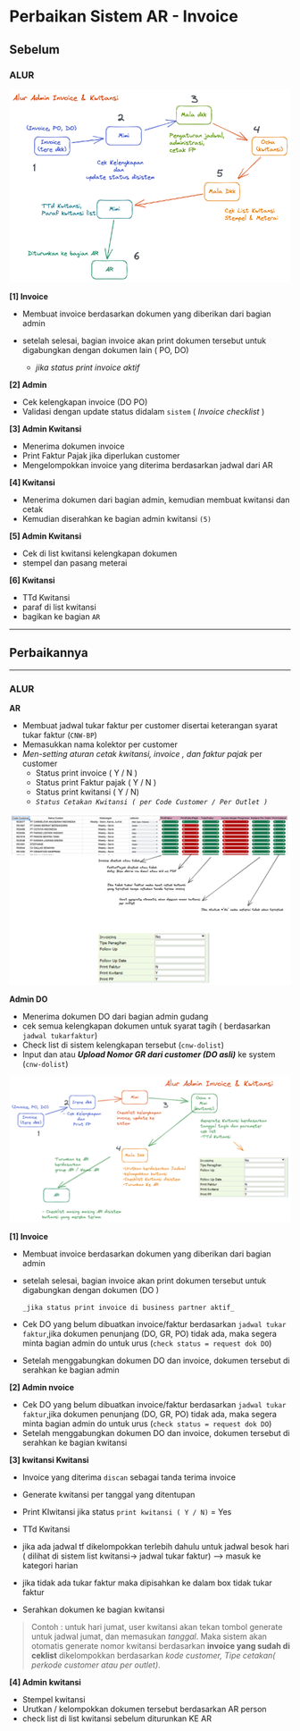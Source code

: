 # Perbaikan Sistem AR - Invoice


## Sebelum


### ALUR 


![skema1](img/arinv001.excalidraw.png)

 

**[1] Invoice**

* Membuat invoice berdasarkan dokumen yang diberikan dari bagian admin
* setelah selesai, bagian invoice akan print dokumen tersebut untuk digabungkan dengan dokumen lain ( PO, DO)
  
    * _jika status print invoice aktif_

**[2] Admin**


* Cek kelengkapan invoice (DO PO)
* Validasi dengan update status didalam ```sistem```  ( _Invoice checklist_ )


**[3] Admin Kwitansi**

* Menerima dokumen invoice
* Print Faktur Pajak jika diperlukan customer
* Mengelompokkan invoice yang diterima berdasarkan jadwal dari AR

**[4] Kwitansi**


* Menerima dokumen dari bagian admin, kemudian membuat kwitansi dan cetak
* Kemudian diserahkan ke bagian admin kwitansi ```(5)```


**[5] Admin Kwitansi**


* Cek di list kwitansi kelengkapan dokumen
* stempel dan pasang meterai


**[6]  Kwitansi**


* TTd Kwitansi
* paraf di list kwitansi
* bagikan ke bagian ```AR```




---
## Perbaikannya
---

### ALUR  

**AR**

* Membuat jadwal tukar faktur per customer disertai keterangan syarat tukar faktur (```CNW-BP```)
* Memasukkan nama kolektor per customer
* _Men-setting aturan cetak kwitansi, invoice , dan faktur pajak_ per customer
  * Status print invoice ( Y / N )
  * Status print Faktur pajak ( Y / N )
  * Status print kwitansi ( Y / N)
  * _```Status Cetakan Kwitansi ( per Code Customer / Per Outlet )```_

![skema2](img/arinv002.excalidraw.png)

**Admin DO**

* Menerima dokumen DO dari bagian admin gudang
* cek semua kelengkapan dokumen untuk syarat tagih ( berdasarkan ```jadwal tukarfaktur```)
* Check list di sistem kelengkapan tersebut (```cnw-dolist```)
* Input dan atau ___Upload Nomor GR dari customer (DO asli)___ ke system (```cnw-dolist```)




![skema1](img/arinv003.excalidraw.png)


**[1] Invoice**


* Membuat invoice berdasarkan dokumen yang diberikan dari bagian admin
* setelah selesai, bagian invoice akan print dokumen tersebut untuk digabungkan dengan dokumen  (DO )
  
      _jika status print invoice di business partner aktif_

* Cek DO yang belum dibuatkan invoice/faktur berdasarkan ```jadwal tukar faktur```,jika dokumen penunjang (DO, GR, PO) tidak ada, maka segera minta bagian admin do untuk urus (```check status = request dok DO```)
* Setelah menggabungkan dokumen DO dan invoice, dokumen tersebut di serahkan ke bagian admin


**[2] Admin nvoice**


* Cek DO yang belum dibuatkan invoice/faktur berdasarkan ```jadwal tukar faktur```,jika dokumen penunjang (DO, GR, PO) tidak ada, maka segera minta bagian admin do untuk urus (```check status = request dok DO```)
* Setelah menggabungkan dokumen DO dan invoice, dokumen tersebut di serahkan ke bagian kwitansi


**[3] kwitansi Kwitansi**

* Invoice yang diterima ```discan``` sebagai tanda terima invoice
* Generate kwitansi per tanggal yang ditentupan
* Print KIwitansi jika status ```print kwitansi ( Y / N)``` = Yes
* TTd Kwitansi

* jika ada jadwal tf dikelompokkan terlebih dahulu untuk jadwal besok hari ( dilihat di sistem list kwitansi-> jadwal tukar faktur) --> masuk ke kategori harian
* jika tidak ada tukar faktur maka dipisahkan ke dalam box tidak tukar faktur
* Serahkan dokumen ke bagian kwitansi 

> Contoh : untuk hari jumat, user kwitansi akan tekan tombol generate untuk jadwal jumat, dan memasukan _tanggal_. Maka sistem akan otomatis generate nomor kwitansi berdasarkan __invoice yang sudah di ceklist__ dikelompokkan berdasarkan _kode customer, Tipe cetakan( perkode customer atau per outlet)_.


**[4] Admin kwitansi**

* Stempel kwitansi
* Urutkan / kelompokkan dokumen tersebut berdasarkan AR person
* check list di list kwitansi sebelum diturunkan KE AR

 

 